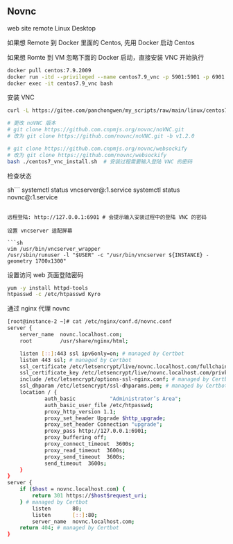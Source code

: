 ## Novnc

web site remote Linux Desktop

如果想 Remote 到 Docker 里面的 Centos, 先用 Docker 启动 Centos

如果想 Romte 到 VM 忽略下面的 Docker 启动，直接安装 VNC 开始执行

```sh
docker pull centos:7.9.2009
docker run -itd --privileged --name centos7.9_vnc -p 5901:5901 -p 6901:6901 centos:7.9.2009 /usr/sbin/init
docker exec -it centos7.9_vnc bash
```

安装 VNC

```sh
curl -L https://gitee.com/panchongwen/my_scripts/raw/main/linux/centos7_vnc_install.sh -o centos7_vnc_install.sh

# 更改 noVNC 版本
# git clone https://github.com.cnpmjs.org/novnc/noVNC.git
# 改为 git clone https://github.com/novnc/noVNC.git -b v1.2.0

# git clone https://github.com.cnpmjs.org/novnc/websockify
# 改为 git clone https://github.com/novnc/websockify
bash ./centos7_vnc_install.sh  # 安装过程需要输入登陆 VNC 的密码
```

检查状态

sh```
systemctl status vncserver@:1.service
systemctl status novnc@:1.service
```

远程登陆: http://127.0.0.1:6901 # 会提示输入安装过程中的登陆 VNC 的密码

设置 vncserver 适配屏幕

```sh
vim /usr/bin/vncserver_wrapper
/usr/sbin/runuser -l "$USER" -c "/usr/bin/vncserver ${INSTANCE} -geometry 1700x1300"
```

设置访问 web 页面登陆密码


```sh
yum -y install httpd-tools
htpasswd -c /etc/htpasswd Kyro
```

通过 nginx 代理 novnc

```sh
[root@instance-2 ~]# cat /etc/nginx/conf.d/novnc.conf
server {
    server_name  novnc.localhost.com;
    root         /usr/share/nginx/html;

    listen [::]:443 ssl ipv6only=on; # managed by Certbot
    listen 443 ssl; # managed by Certbot
    ssl_certificate /etc/letsencrypt/live/novnc.localhost.com/fullchain.pem; # managed by Certbot
    ssl_certificate_key /etc/letsencrypt/live/novnc.localhost.com/privkey.pem; # managed by Certbot
    include /etc/letsencrypt/options-ssl-nginx.conf; # managed by Certbot
    ssl_dhparam /etc/letsencrypt/ssl-dhparams.pem; # managed by Certbot
    location / {
            auth_basic           "Administrator’s Area";
            auth_basic_user_file /etc/htpasswd;
            proxy_http_version 1.1;
            proxy_set_header Upgrade $http_upgrade;
            proxy_set_header Connection "upgrade";
            proxy_pass http://127.0.0.1:6901;
            proxy_buffering off;
            proxy_connect_timeout  3600s;
            proxy_read_timeout  3600s;
            proxy_send_timeout  3600s;
            send_timeout  3600s;
    }
}
server {
    if ($host = novnc.localhost.com) {
        return 301 https://$host$request_uri;
    } # managed by Certbot
        listen       80;
        listen       [::]:80;
        server_name  novnc.localhost.com;
    return 404; # managed by Certbot
}
```